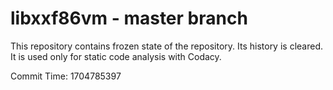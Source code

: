 # libxxf86vm - master branch

This repository contains frozen state of the repository.
Its history is cleared. It is used only for static code
analysis with Codacy.

Commit Time: 1704785397